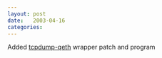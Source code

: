 ```yaml
---
layout: post
date:   2003-04-16
categories:
---
```

Added <a href="zlinux/tcpdump-qeth/">tcpdump-qeth</a> wrapper patch and program
